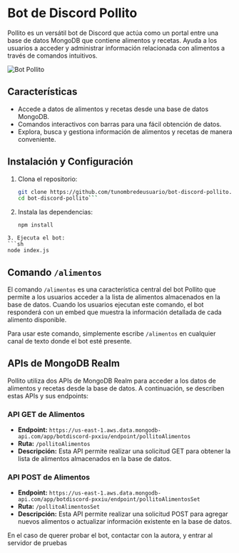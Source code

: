 # Bot de Discord Pollito

Pollito es un versátil bot de Discord que actúa como un portal entre una base de datos MongoDB que contiene alimentos y recetas. Ayuda a los usuarios a acceder y administrar información relacionada con alimentos a través de comandos intuitivos.

![Bot Pollito](https://i.imgflip.com/1um67c.jpg?a469488)

## Características

- Accede a datos de alimentos y recetas desde una base de datos MongoDB.
- Comandos interactivos con barras para una fácil obtención de datos.
- Explora, busca y gestiona información de alimentos y recetas de manera conveniente.

## Instalación y Configuración

1. Clona el repositorio:
   ```sh
   git clone https://github.com/tunombredeusuario/bot-discord-pollito.git
   cd bot-discord-pollito```
2. Instala las dependencias:
   ```sh
   npm install
  ```
3. Ejecuta el bot:
```sh
node index.js
```

## Comando `/alimentos`

El comando `/alimentos` es una característica central del bot Pollito que permite a los usuarios acceder a la lista de alimentos almacenados en la base de datos. Cuando los usuarios ejecutan este comando, el bot responderá con un embed que muestra la información detallada de cada alimento disponible.

Para usar este comando, simplemente escribe `/alimentos` en cualquier canal de texto donde el bot esté presente.

## APIs de MongoDB Realm

Pollito utiliza dos APIs de MongoDB Realm para acceder a los datos de alimentos y recetas desde la base de datos. A continuación, se describen estas APIs y sus endpoints:

### API GET de Alimentos

- **Endpoint:** `https://us-east-1.aws.data.mongodb-api.com/app/botdiscord-pxxiu/endpoint/pollitoAlimentos`
- **Ruta:** `/pollitoAlimentos`
- **Descripción:** Esta API permite realizar una solicitud GET para obtener la lista de alimentos almacenados en la base de datos.

### API POST de Alimentos

- **Endpoint:** `https://us-east-1.aws.data.mongodb-api.com/app/botdiscord-pxxiu/endpoint/pollitoAlimentosSet`
- **Ruta:** `/pollitoAlimentosSet`
- **Descripción:** Esta API permite realizar una solicitud POST para agregar nuevos alimentos o actualizar información existente en la base de datos.

En el caso de querer probar el bot, contactar con la autora, y entrar al servidor de pruebas
